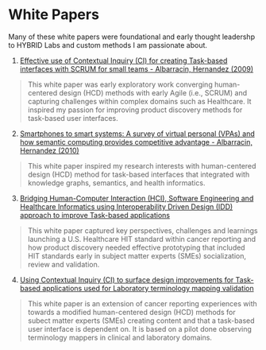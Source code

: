 # White Papers

Many of these white papers were foundational and early thought leadershp to HYBRID Labs and custom methods I am passionate about.

1. [Effective use of Contextual Inquiry (CI) for creating Task-based interfaces with SCRUM for small teams - Albarracin, Hernandez (2009)]()
> This white paper was early exploratory work converging human-centered design (HCD) methods with early Agile (i.e., SCRUM) and capturing challenges within complex domains such as Healthcare.  It inspired my passion for improving product discovery methods for task-based user interfaces.

2. [Smartphones to smart systems:  A survey of virtual personal (VPAs) and how semantic computing provides competitive advantage - Albarracin, Hernandez (2010)]()
> This white paper inspired my research interests with human-centered design (HCD) method for task-based interfaces that integrated with knowledge graphs, semantics, and health informatics.

3. [Bridging Human-Computer Interaction (HCI), Software Engineering and Healthcare Informatics using Interoperability Driven Design (IDD) approach to improve Task-based applications]()
> This white paper captured key perspectives, challenges and learnings launching a U.S. Healthcare HIT standard within cancer reporting and how product discovery needed effective prototyping that included HIT standards early in subject matter experts (SMEs) socialization, review and validation. 

4. [Using Contextual Inquiry (CI) to surface design improvements for Task-based applications used for Laboratory terminology mapping validation]()
> This white paper is an extension of cancer reporting experiences with towards a modified human-centered design (HCD) methods for subect matter experts (SMEs) creating content and that a task-based user interface is dependent on.  It is based on a pilot done observing terminology mappers in clinical and laboratory domains.
